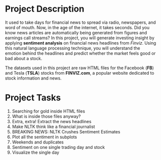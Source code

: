 # Project Description
It used to take days for financial news to spread via radio, newspapers, and word of mouth. 
Now, in the age of the internet, it takes seconds. Did you know news articles are automatically being generated from figures and earnings call streams? 
In this project, you will generate investing insight by applying **sentiment analysis** on financial news headlines from _Finviz_. 
Using this natural language processing technique, you will understand the emotion behind the headlines and predict whether the market feels good or bad about a stock.

The datasets used in this project are raw HTML files for the Facebook (**FB**) and Tesla (**TSLA**) stocks from **FINVIZ.com**, a popular website dedicated to stock information and news.

# Project Tasks
1. Searching for gold inside HTML files
2. What is inside those files anyway?
3. Extra, extra! Extract the news headlines
4. Make NLTK think like a financial journalist
5. BREAKING NEWS: NLTK Crushes Sentiment Estimates
6. Plot all the sentiment in subplots
7. Weekends and duplicates
8. Sentiment on one single trading day and stock
9. Visualize the single day
